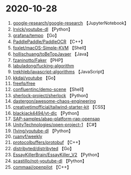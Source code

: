 # 2020-10-28

1. [google-research/google-research](https://github.com/google-research/google-research) 【JupyterNotebook】
2. [lrvick/youtube-dl](https://github.com/lrvick/youtube-dl) 【Python】
3. [grafana/tempo](https://github.com/grafana/tempo) 【Go】
4. [PaddlePaddle/PaddleOCR](https://github.com/PaddlePaddle/PaddleOCR) 【C++】
5. [foxlet/macOS-Simple-KVM](https://github.com/foxlet/macOS-Simple-KVM) 【Shell】
6. [hollischuang/toBeTopJavaer](https://github.com/hollischuang/toBeTopJavaer) 【Java】
7. [fzaninotto/Faker](https://github.com/fzaninotto/Faker) 【PHP】
8. [labuladong/fucking-algorithm](https://github.com/labuladong/fucking-algorithm) 
9. [trekhleb/javascript-algorithms](https://github.com/trekhleb/javascript-algorithms) 【JavaScript】
10. [kkdai/youtube](https://github.com/kkdai/youtube) 【Go】
11. [freefq/free](https://github.com/freefq/free) 
12. [confluentinc/demo-scene](https://github.com/confluentinc/demo-scene) 【Shell】
13. [sherlock-project/sherlock](https://github.com/sherlock-project/sherlock) 【Python】
14. [dastergon/awesome-chaos-engineering](https://github.com/dastergon/awesome-chaos-engineering) 
15. [creativetimofficial/tailwind-starter-kit](https://github.com/creativetimofficial/tailwind-starter-kit) 【CSS】
16. [blackjack4494/yt-dlc](https://github.com/blackjack4494/yt-dlc) 【Python】
17. [SAP-samples/abap-platform-rap-opensap](https://github.com/SAP-samples/abap-platform-rap-opensap) 
18. [UnityTechnologies/open-project-1](https://github.com/UnityTechnologies/open-project-1) 【C#】
19. [l1ving/youtube-dl](https://github.com/l1ving/youtube-dl) 【Python】
20. [ruanyf/weekly](https://github.com/ruanyf/weekly) 
21. [protocolbuffers/protobuf](https://github.com/protocolbuffers/protobuf) 【C++】
22. [distribyted/distribyted](https://github.com/distribyted/distribyted) 【Go】
23. [EssayKillerBrain/EssayKiller_V2](https://github.com/EssayKillerBrain/EssayKiller_V2) 【Python】
24. [scastillo/not-youtube-dl](https://github.com/scastillo/not-youtube-dl) 【Python】
25. [commaai/openpilot](https://github.com/commaai/openpilot) 【C++】
